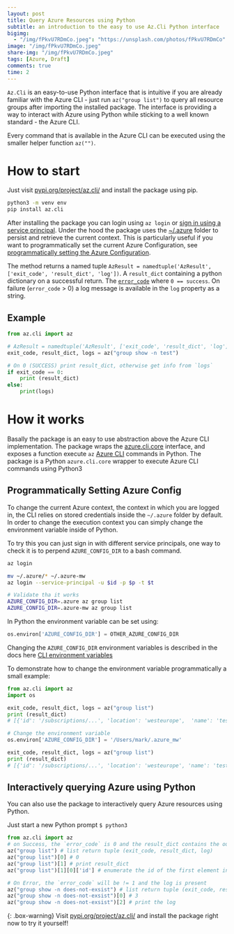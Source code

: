 ```yaml
---
layout: post
title: Query Azure Resources using Python
subtitle: an introduction to the easy to use Az.Cli Python interface
bigimg:
  - "/img/fPkvU7RDmCo.jpeg": "https://unsplash.com/photos/fPkvU7RDmCo"
image: "/img/fPkvU7RDmCo.jpeg"
share-img: "/img/fPkvU7RDmCo.jpeg"
tags: [Azure, Draft]
comments: true
time: 2
---
```



`Az.Cli` is an easy-to-use Python interface that is intuitive if you are already familiar with the Azure CLI - just run `az("group list")` to query all resource groups after importing the installed package.
The interface is providing a way to interact with Azure using Python while sticking to a well known standard - the Azure CLI.

Every command that is available in the Azure CLI can be executed using the smaller helper function `az("")`.

# How to start

Just visit [pypi.org/project/az.cli/](https://pypi.org/project/az.cli/) and install the package using pip.

```bash
python3 -m venv env  
pip install az.cli
```

After installing the package you can login using `az login` or [sign in using a service principal](https://docs.microsoft.com/en-us/cli/azure/create-an-azure-service-principal-azure-cli?view=azure-cli-latest#sign-in-using-a-service-principalt).
Under the hood the package uses the [~/.azure](https://github.com/Azure/azure-cli/blob/dev/src/azure-cli-core/azure/cli/core/_environment.py) folder to persist and retrieve the current context.
This is particularly useful if you want to programmatically set the current Azure Configuration, see [programmatically setting the Azure Configuration](#programatically-setting-azure-config).

The method returns a named tuple `AzResult = namedtuple('AzResult', ['exit_code', 'result_dict', 'log'])`.
 A `result_dict` containing a python dictionary on a successful return.
The [`error_code`](https://docs.python.org/2/library/sys.html#sys.exit) where `0 == success`.
On failure (`error_code` > 0) a log message is available in the `log` property as a string.

## Example

```python
from az.cli import az

# AzResult = namedtuple('AzResult', ['exit_code', 'result_dict', 'log'])
exit_code, result_dict, logs = az("group show -n test")

# On 0 (SUCCESS) print result_dict, otherwise get info from `logs`
if exit_code == 0:
    print (result_dict)
else:
    print(logs)
```

# How it works

Basally the package is an easy to use abstraction above the Azure CLI implementation.
The package wraps the [azure.cli.core](https://github.com/Azure/azure-cli/blob/dev/src/azure-cli-core/azure/cli/core/__init__.py) interface, and exposes a function execute `az` [Azure CLI](https://docs.microsoft.com/en-us/cli/azure/install-azure-cli?view=azure-cli-latest) commands in Python.
The package is a Python `azure.cli.core` wrapper to execute Azure CLI commands using Python3

## Programmatically Setting Azure Config

To change the current Azure context, the context in which you are logged in, the CLI relies on stored credentials inside the `~/.azure` folder by default.
In order to change the execution context you can simply change the environment variable inside of Python.

To try this you can just sign in with different service principals, one way to check it is to perpend `AZURE_CONFIG_DIR` to a bash command.

```bash
az login

mv ~/.azure/* ~/.azure-mw
az login --service-principal -u $id -p $p -t $t

# Validate tha it works
AZURE_CONFIG_DIR=.azure az group list 
AZURE_CONFIG_DIR=.azure-mw az group list 
```

In Python the environment variable can be set using:

```python
os.environ['AZURE_CONFIG_DIR'] = OTHER_AZURE_CONFIG_DIR
```

Changing the `AZURE_CONFIG_DIR` environment variables is described in the docs here [CLI environment variables](https://docs.microsoft.com/en-us/cli/azure/use-cli-effectively?view=azure-cli-latest#cli-environment-variables)

To demonstrate how to change the environment variable programmatically a small example:

```python
from az.cli import az
import os

exit_code, result_dict, logs = az("group list")
print (result_dict)
# [{'id': '/subscriptions/...', 'location': 'westeurope',  'name': 'test1']

# Change the environment variable
os.environ['AZURE_CONFIG_DIR'] = '/Users/mark/.azure_mw'

exit_code, result_dict, logs = az("group list")
print (result_dict)
# [{'id': '/subscriptions/...', 'location': 'westeurope', 'name': 'test2']
```

## Interactively querying Azure using Python

You can also use the package to interactively query Azure resources using Python.

Just start a new Python prompt `$ python3`

```python
from az.cli import az
# on Success, the `error_code` is 0 and the result_dict contains the output
az("group list") # list return tuple (exit_code, result_dict, log)
az("group list")[0] # 0
az("group list")[1] # print result_dict
az("group list")[1][0]['id'] # enumerate the id of the first element in dictionary

# On Error, the `error_code` will be != 1 and the log is present
az("group show -n does-not-exsist") # list return tuple (exit_code, result_dict, log)
az("group show -n does-not-exsist")[0] # 3
az("group show -n does-not-exsist")[2] # print the log
```

{: .box-warning}
Visit [pypi.org/project/az.cli/](https://pypi.org/project/az.cli/) and install the package right now to try it yourself!
